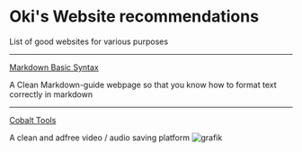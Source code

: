 # Oki's Website recommendations
List of good websites for various purposes
________________________________________________________________

[Markdown Basic Syntax](https://www.markdownguide.org/basic-syntax/)

A Clean Markdown-guide webpage so that you know how to format text correctly in markdown
________________________________________________________________

[Cobalt Tools](https://cobalt.tools) 

A clean and adfree video / audio saving platform
![grafik](https://github.com/martinjrrr/okis-websites/assets/91160845/e66f49b3-e9ac-4d47-b4ef-0da4dda79e32)
